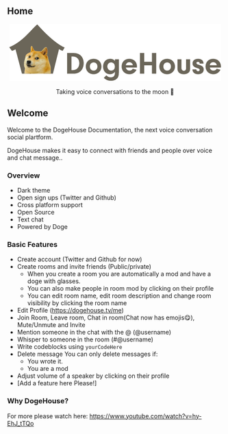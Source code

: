 ## Home
<p align="center">
<img src="https://raw.githubusercontent.com/benawad/dogehouse/staging/dogehouse-github.png"/>
</p>
<p align="center">
 Taking voice conversations to the moon 🚀
</p>

## Welcome
Welcome to the DogeHouse Documentation, the next voice conversation social plartform.

DogeHouse makes it easy to connect with friends and people over voice and chat message..

### Overview
- Dark theme
- Open sign ups (Twitter and Github)
- Cross platform support
- Open Source
- Text chat
- Powered by Doge

### Basic Features
- Create account (Twitter and Github for now)
- Create rooms and invite friends (Public/private)
  - When you create a room you are automatically a mod and have a doge with glasses.
  - You can also make people in room mod by clicking on their profile
  - You can edit room name, edit room description and change room visibility by clicking the room name
- Edit Profile (https://dogehouse.tv/me)
- Join Room, Leave room, Chat in room(Chat now has emojis😋), Mute/Unmute and Invite
- Mention someone in the chat with the @ (@username)
- Whisper to someone in the room (#@username)
- Write codeblocks using `yourCodeHere`
- Delete message
  You can only delete messages if:
  - You wrote it.
  - You are a mod
- Adjust volume of a speaker by clicking on their profile
- [Add a feature here Please!]

### Why DogeHouse?
For more please watch here: https://www.youtube.com/watch?v=hy-EhJ_tTQo
